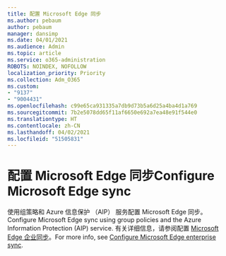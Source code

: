 ```yaml
---
title: 配置 Microsoft Edge 同步
ms.author: pebaum
author: pebaum
manager: dansimp
ms.date: 04/01/2021
ms.audience: Admin
ms.topic: article
ms.service: o365-administration
ROBOTS: NOINDEX, NOFOLLOW
localization_priority: Priority
ms.collection: Adm_O365
ms.custom:
- "9137"
- "9004431"
ms.openlocfilehash: c99e65ca931335a7db9d73b5a6d25a4ba4d1a769
ms.sourcegitcommit: 7b2e5078dd65f11af6650e692a7ea48e91f544e0
ms.translationtype: HT
ms.contentlocale: zh-CN
ms.lasthandoff: 04/02/2021
ms.locfileid: "51505831"
---
```

# <a name="configure-microsoft-edge-sync"></a><span data-ttu-id="70344-102">配置 Microsoft Edge 同步</span><span class="sxs-lookup"><span data-stu-id="70344-102">Configure Microsoft Edge sync</span></span>

<span data-ttu-id="70344-103">使用组策略和 Azure 信息保护 （AIP） 服务配置 Microsoft Edge 同步。</span><span class="sxs-lookup"><span data-stu-id="70344-103">Configure Microsoft Edge sync using group policies and the Azure Information Protection (AIP) service.</span></span> <span data-ttu-id="70344-104">有关详细信息，请参阅配置 [Microsoft Edge 企业同步](https://docs.microsoft.com/deployedge/microsoft-edge-enterprise-sync)。</span><span class="sxs-lookup"><span data-stu-id="70344-104">For more info, see [Configure Microsoft Edge enterprise sync](https://docs.microsoft.com/deployedge/microsoft-edge-enterprise-sync).</span></span>